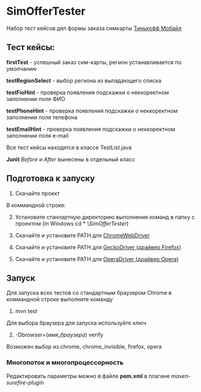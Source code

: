 # SimOfferTester

Набор тест кейсов дял формы заказа симкарты [Тинькофф Мобайл](https://www.tinkoff.ru/mobile-operator/tariffs/)

<h2>Тест кейсы:</h2>

**firstTest** - успешный заказ сим-карты, регион устанавливается по умолчанию

**testRegionSelect** - выбор региона из выпадающего списка

**testFioHint** - проверка появления подскажки о неккоректном заполнении поля ФИО

**testPhoneHint** - проверка появления подскажки о неккоректном заполнении поля телефона

**testEmailHint** - проверка появления подскажки о неккоректном заполнении поля e-mail

Все тест кейсы находятся в классе TestList.java

**Junit** *Before* и *After* вынесены в отдельный класс

<h2>Подготовка к запуску</h2>

1. Скачайте проект

В коммандной строке:

2. Установите станлартную директорию выполнения команд в папку с проектом (in Windows cd * *\SimOfferTester*)

3. Скачайте и установите PATH для [ChromeWebDriver](http://chromedriver.chromium.org/downloads)

4. Скачайте и установите PATH для [GeckoDriver (драйвер Firefox)](https://github.com/mozilla/geckodriver/)

5. Скачайте и установите PATH для [OperaDriver (драйвер Opera)](https://github.com/operasoftware/operachromiumdriver/releases)

<h2>Запуск</h2>

Для запуска всех тестов со стандартным браузером Chrome в коммандной строке выполните команду 
1. mvn test

Для выбора браузера для запуска используйте ключ 

2. -Dbrowser=(*имя_браузера*) verify 

Возможен выбор из chrome, chrome_invisible, firefox, opera

<h3>Многопоток и многопроцессорность</h3>

Редактировать параметры можно в файле **pom.xml** в плагине *maven-surefire-plugin*
